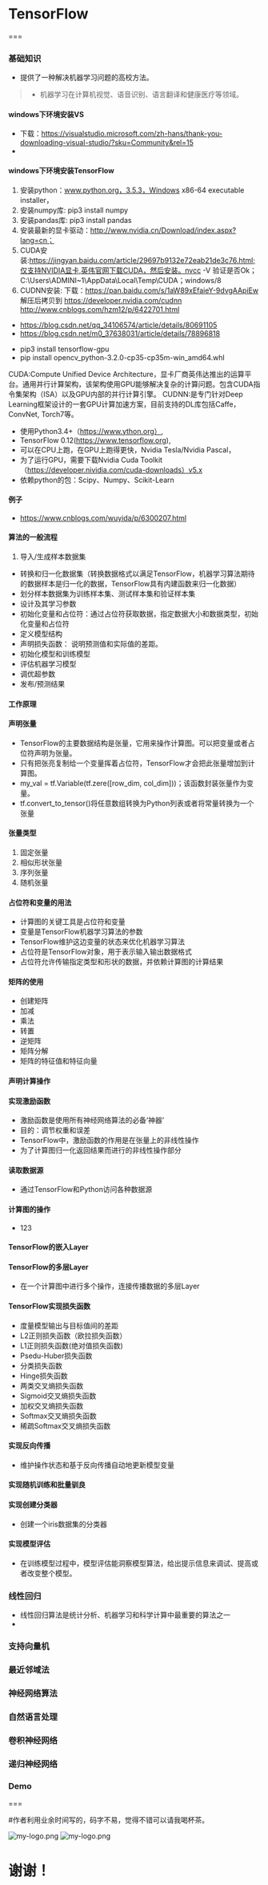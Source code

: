 # TensorFlow
===

### 基础知识
- 提供了一种解决机器学习问题的高校方法。
> - 机器学习在计算机视觉、语音识别、语言翻译和健康医疗等领域。

#### windows下环境安装VS
- 下载：https://visualstudio.microsoft.com/zh-hans/thank-you-downloading-visual-studio/?sku=Community&rel=15
- 

#### windows下环境安装TensorFlow
>
1. 安装python：www.python.org，3.5.3，Windows x86-64 executable installer，
2. 安装numpy库: pip3 install numpy 
3. 安装pandas库: pip3 install pandas
4. 安装最新的显卡驱动：http://www.nvidia.cn/Download/index.aspx?lang=cn；
5. CUDA安装:https://jingyan.baidu.com/article/29697b9132e72eab21de3c76.html;仅支持NVIDIA显卡,英伟官网下载CUDA，然后安装。nvcc -V 验证是否Ok；C:\Users\ADMINI~1\AppData\Local\Temp\CUDA；windows/8
6. CUDNN安装:
下载：https://pan.baidu.com/s/1aW89xEfaieY-9dvgAApiEw
解压后拷贝到
https://developer.nvidia.com/cudnn
http://www.cnblogs.com/hzm12/p/6422701.html
* https://blog.csdn.net/qq_34106574/article/details/80691105
* https://blog.csdn.net/m0_37638031/article/details/78896818

- pip3 install tensorflow-gpu
- pip install opencv_python-3.2.0-cp35-cp35m-win_amd64.whl

>
CUDA:Compute Unified Device Architecture，显卡厂商英伟达推出的运算平台。通用并行计算架构，该架构使用GPU能够解决复杂的计算问题。包含CUDA指令集架构（ISA）以及GPU内部的并行计算引擎。
CUDNN:是专门针对Deep Learning框架设计的一套GPU计算加速方案，目前支持的DL库包括Caffe，ConvNet, Torch7等。

- 使用Python3.4+（https://www.ython.org）,
- TensorFlow 0.12(https://www.tensorflow.org),
- 可以在CPU上跑，在GPU上跑得更快，Nvidia Tesla/Nvidia Pascal，
- 为了运行GPU，需要下载Nvidia Cuda Toolkit（https://developer.nividia.com/cuda-downloads）v5.x
- 依赖python的包：Scipy、Numpy、Scikit-Learn 

#### 例子
>
- https://www.cnblogs.com/wuyida/p/6300207.html

#### 算法的一般流程
>
1. 导入/生成样本数据集
- 转换和归一化数据集（转换数据格式以满足TensorFlow，机器学习算法期待的数据样本是归一化的数据，TensorFlow具有内建函数来归一化数据）
- 划分样本数据集为训练样本集、测试样本集和验证样本集
- 设计及其学习参数
- 初始化变量和占位符：通过占位符获取数据，指定数据大小和数据类型，初始化变量和占位符
- 定义模型结构
- 声明损失函数： 说明预测值和实际值的差距。
- 初始化模型和训练模型
- 评估机器学习模型
- 调优超参数
- 发布/预测结果

#### 工作原理
>

#### 声明张量
>
- TensorFlow的主要数据结构是张量，它用来操作计算图。可以把变量或者占位符声明为张量。
- 只有把张亮复制给一个变量挥着占位符，TensorFlow才会把此张量增加到计算图。
- my_val = tf.Variable(tf.zere([row_dim, col_dim]))；该函数封装张量作为变量。
- tf.convert_to_tensor()将任意数组转换为Python列表或者将常量转换为一个张量

#### 张量类型
>
1. 固定张量
2. 相似形状张量
3. 序列张量
4. 随机张量



#### 占位符和变量的用法
>
- 计算图的关键工具是占位符和变量
- 变量是TensorFlow机器学习算法的参数
- TensorFlow维护这边变量的状态来优化机器学习算法
- 占位符是TensorFlow对象，用于表示输入输出数据格式
- 占位符允许传输指定类型和形状的数据，并依赖计算图的计算结果


#### 矩阵的使用
>
- 创建矩阵
- 加减
- 乘法
- 转置
- 逆矩阵
- 矩阵分解
- 矩阵的特征值和特征向量
 
#### 声明计算操作


#### 实现激励函数
>
- 激励函数是使用所有神经网络算法的必备‘神器’
- 目的：调节权重和误差
- TensorFlow中，激励函数的作用是在张量上的非线性操作
- 为了计算图归一化返回结果而进行的非线性操作部分

#### 读取数据源
>
- 通过TensorFlow和Python访问各种数据源


#### 计算图的操作
>
- 123

#### TensorFlow的嵌入Layer

#### TensorFlow的多层Layer
>
- 在一个计算图中进行多个操作，连接传播数据的多层Layer


#### TensorFlow实现损失函数
>
- 度量模型输出与目标值间的差距
- L2正则损失函数（欧拉损失函数）
- L1正则损失函数(绝对值损失函数)
- Psedu-Huber损失函数
- 分类损失函数
- Hinge损失函数
- 两类交叉熵损失函数
- Sigmoid交叉熵损失函数
- 加权交叉熵损失函数
- Softmax交叉熵损失函数
- 稀疏Softmax交叉熵损失函数


#### 实现反向传播
>
- 维护操作状态和基于反向传播自动地更新模型变量

#### 实现随机训练和批量驯良

#### 实现创建分类器
>
- 创建一个iris数据集的分类器

#### 实现模型评估
>
- 在训练模型过程中，模型评估能洞察模型算法，给出提示信息来调试、提高或者改变整个模型。


### 线性回归
>
- 线性回归算法是统计分析、机器学习和科学计算中最重要的算法之一
- 


### 支持向量机


### 最近邻域法


### 神经网络算法


### 自然语言处理


###  卷积神经网络



### 递归神经网络


### Demo
>

===

#作者利用业余时间写的，码字不易，觉得不错可以请我喝杯茶。

![my-logo.png](http://m.qpic.cn/psb?/V13wPQGu1WsR3d/7EZYVY6YKSdhaCsPFIqLou2laqOK*7qrxkKFP1GaOXw!/b/dFIBAAAAAAAA&bo=4QBSAQAAAAARB4I!&rf=viewer_4)
![my-logo.png](http://m.qpic.cn/psb?/V13wPQGu1WsR3d/n4XEA4NusddLVrFcilRR4OP3NdNs2AfksfIMvWHlzIQ!/b/dLkAAAAAAAAA&bo=DgFvAQAAAAARF0E!&rf=viewer_4)

# 谢谢！





